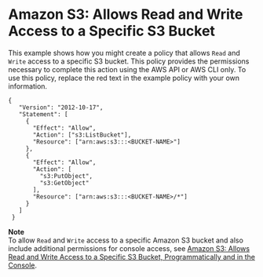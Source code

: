 # Amazon S3: Allows Read and Write Access to a Specific S3 Bucket<a name="reference_policies_examples_s3_rw-bucket"></a>

This example shows how you might create a policy that allows `Read` and `Write` access to a specific S3 bucket\. This policy provides the permissions necessary to complete this action using the AWS API or AWS CLI only\. To use this policy, replace the red text in the example policy with your own information\.

```
{
   "Version": "2012-10-17",
   "Statement": [
     {
       "Effect": "Allow",
       "Action": ["s3:ListBucket"],
       "Resource": ["arn:aws:s3:::<BUCKET-NAME>"]
     },
     {
       "Effect": "Allow",
       "Action": [
         "s3:PutObject",
         "s3:GetObject"
       ],
       "Resource": ["arn:aws:s3:::<BUCKET-NAME>/*"]
     }
   ]
 }
```

**Note**  
To allow `Read` and `Write` access to a specific Amazon S3 bucket and also include additional permissions for console access, see [Amazon S3: Allows Read and Write Access to a Specific S3 Bucket, Programmatically and in the Console](reference_policies_examples_s3_rw-bucket-console.md)\.